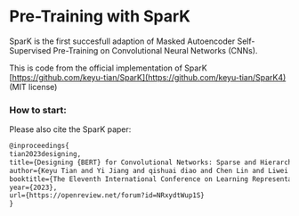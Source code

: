 # Pre-Training with SparK

SparK is the first succesfull adaption of Masked Autoencoder Self-Supervised Pre-Training on Convolutional Neural Networks (CNNs).

This is code from the official implementation of SparK [https://github.com/keyu-tian/SparK](https://github.com/keyu-tian/SparK4) (MIT license)

### How to start:




Please also cite the SparK paper: 

```latex
@inproceedings{
tian2023designing,
title={Designing {BERT} for Convolutional Networks: Sparse and Hierarchical Masked Modeling},
author={Keyu Tian and Yi Jiang and qishuai diao and Chen Lin and Liwei Wang and Zehuan Yuan},
booktitle={The Eleventh International Conference on Learning Representations },
year={2023},
url={https://openreview.net/forum?id=NRxydtWup1S}
}
```
